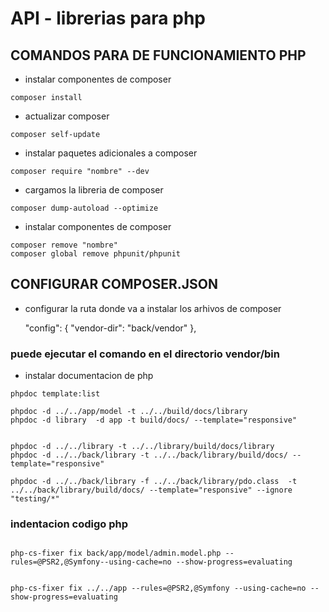 # API - librerias para php

## COMANDOS PARA DE FUNCIONAMIENTO PHP

- instalar componentes de composer 

```shell
composer install
```

- actualizar composer

```shell
composer self-update
```

- instalar paquetes adicionales a composer

```shell
composer require "nombre" --dev
```

- cargamos la libreria de composer

```shell
composer dump-autoload --optimize 
```


- instalar componentes de composer 

```shell
composer remove "nombre" 
composer global remove phpunit/phpunit 
```



## CONFIGURAR COMPOSER.JSON

- configurar la ruta donde va a instalar los arhivos de composer

    "config": {
        "vendor-dir": "back/vendor"
    },


### puede ejecutar el comando en el directorio vendor/bin

- instalar documentacion de php

```shell
phpdoc template:list

phpdoc -d ../../app/model -t ../../build/docs/library
phpdoc -d library  -d app -t build/docs/ --template="responsive"


phpdoc -d ../../library -t ../../library/build/docs/library
phpdoc -d ../../back/library -t ../../back/library/build/docs/ --template="responsive"

phpdoc -d ../../back/library -f ../../back/library/pdo.class  -t ../../back/library/build/docs/ --template="responsive" --ignore "testing/*"
```

### indentacion codigo php

```shell

php-cs-fixer fix back/app/model/admin.model.php --rules=@PSR2,@Symfony--using-cache=no --show-progress=evaluating


php-cs-fixer fix ../../app --rules=@PSR2,@Symfony --using-cache=no --show-progress=evaluating

```
